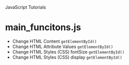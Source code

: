 JavaScript Tutorials

# main_funcitons.js
- Change HTML Content `getElementById()`
- Change HTML Attribute Values `getElementById()`
- Change HTML Styles (CSS) fontSize `getElementById()`
- Change HTML Styles (CSS) display  `getElementById()`
